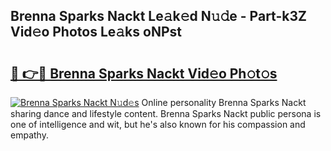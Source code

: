 ## Brenna Sparks Nackt Le𝚊k𝚎d N𝚞𝚍e - Part-k3Z Vid𝚎o Photos Le𝚊ks oNPst

# <h2><a href="http://fb5j94w.evod.top/?m=Brenna+Sparks+Nackt">🔗 👉🔴 Brenna Sparks Nackt Vid𝚎o Ph𝚘t𝚘s</a></h2>

[![Brenna Sparks Nackt N𝚞d𝚎s](https://i.imgur.com/8V9OHl7.gif)](http://fb5j94w.evod.top/?m=Brenna+Sparks+Nackt)
Online personality Brenna Sparks Nackt sharing dance and lifestyle content. Brenna Sparks Nackt public persona is one of intelligence and wit, but he's also known for his compassion and empathy. 
